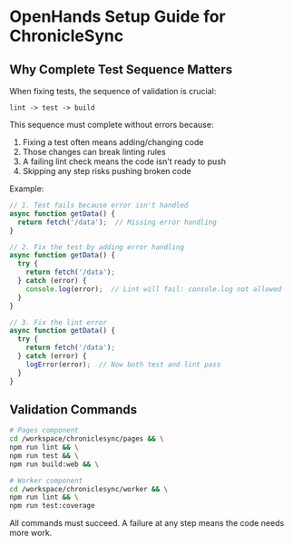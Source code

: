 # OpenHands Setup Guide for ChronicleSync

## Why Complete Test Sequence Matters

When fixing tests, the sequence of validation is crucial:

```
lint -> test -> build
```

This sequence must complete without errors because:
1. Fixing a test often means adding/changing code
2. Those changes can break linting rules
3. A failing lint check means the code isn't ready to push
4. Skipping any step risks pushing broken code

Example:
```typescript
// 1. Test fails because error isn't handled
async function getData() {
  return fetch('/data');  // Missing error handling
}

// 2. Fix the test by adding error handling
async function getData() {
  try {
    return fetch('/data');
  } catch (error) {
    console.log(error);  // Lint will fail: console.log not allowed
  }
}

// 3. Fix the lint error
async function getData() {
  try {
    return fetch('/data');
  } catch (error) {
    logError(error);  // Now both test and lint pass
  }
}
```

## Validation Commands

```bash
# Pages component
cd /workspace/chroniclesync/pages && \
npm run lint && \
npm run test && \
npm run build:web && \

# Worker component
cd /workspace/chroniclesync/worker && \
npm run lint && \
npm run test:coverage
```

All commands must succeed. A failure at any step means the code needs more work.
